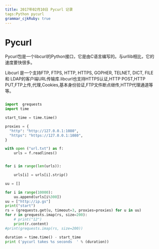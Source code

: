 ```yaml
---
title: 2017年02月10日 Pycurl 记录 
tags:Python pycurl 
grammar_cjkRuby: true
---
```


# Pycurl 
Pycurl包是一个libcurl的Python接口，它是由C语言编写的。与urllib相比，它的速度要快很多。

Libcurl 是一个支持FTP, FTPS, HTTP, HTTPS, GOPHER, TELNET, DICT, FILE 和 LDAP的客户端URL传输库.libcurl也支持HTTPS认证,HTTP POST,HTTP PUT,FTP上传,代理,Cookies,基本身份验证,FTP文件断点继传,HTTP代理通道等等。

```python

import  grequests
import time

start_time = time.time()

proxies = {
  "http": "http://127.0.0.1:1080",
  "https": "https://127.0.0.1:1080",
}

with open ("url.txt") as f:
    urls = f.readlines()


for i in range(len(urls)):

    urls[i] = urls[i].strip()

uu = []

for i in range(10000):
    uu.append(urls[i%300])
uu = ["http://ip.gs"]
print("start")
rs = (grequests.get(u, timeout=3, proxies=proxies) for u in uu)
for r in grequests.imap(rs, size=200):
    # print("12")
    print(r.content)
#print(grequests.imap(rs, size=200))

duration = time.time() - start_time
print ('pycurl takes %s seconds  ' % (duration))

```